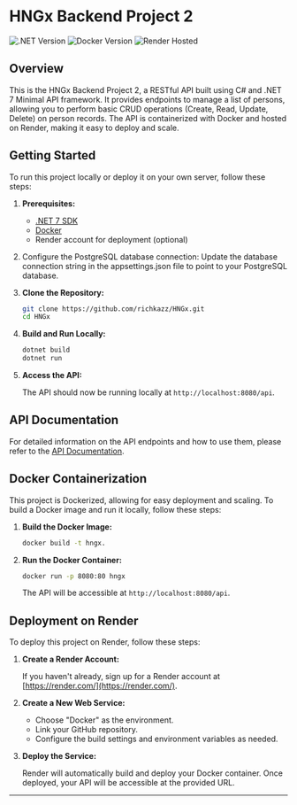 # HNGx Backend Project 2

![.NET Version](https://img.shields.io/badge/.NET-7-blueviolet)
![Docker Version](https://img.shields.io/badge/Docker-latest-brightgreen)
![Render Hosted](https://img.shields.io/badge/Hosted%20on-Render-008BDC)

## Overview

This is the HNGx Backend Project 2, a RESTful API built using C# and .NET 7 Minimal API framework. It provides endpoints to manage a list of persons, allowing you to perform basic CRUD operations (Create, Read, Update, Delete) on person records. The API is containerized with Docker and hosted on Render, making it easy to deploy and scale.

## Getting Started

To run this project locally or deploy it on your own server, follow these steps:

1. **Prerequisites:**

   - [.NET 7 SDK](https://dotnet.microsoft.com/download/dotnet/7.0)
   - [Docker](https://www.docker.com/get-started)
   - Render account for deployment (optional)
2. Configure the PostgreSQL database connection:
   Update the database connection string in the appsettings.json file to point to your PostgreSQL database.
3. **Clone the Repository:**

   ```bash
   git clone https://github.com/richkazz/HNGx.git
   cd HNGx
   ```

4. **Build and Run Locally:**

   ```bash
   dotnet build
   dotnet run
   ```

5. **Access the API:**

   The API should now be running locally at `http://localhost:8080/api`.

## API Documentation

For detailed information on the API endpoints and how to use them, please refer to the [API Documentation](DOCUMENTATION.md).

## Docker Containerization

This project is Dockerized, allowing for easy deployment and scaling. To build a Docker image and run it locally, follow these steps:

1. **Build the Docker Image:**

   ```bash
   docker build -t hngx.
   ```

2. **Run the Docker Container:**

   ```bash
   docker run -p 8080:80 hngx
   ```

   The API will be accessible at `http://localhost:8080/api`.

## Deployment on Render

To deploy this project on Render, follow these steps:

1. **Create a Render Account:**

   If you haven't already, sign up for a Render account at [https://render.com/](https://render.com/).

2. **Create a New Web Service:**

   - Choose "Docker" as the environment.
   - Link your GitHub repository.
   - Configure the build settings and environment variables as needed.

3. **Deploy the Service:**

   Render will automatically build and deploy your Docker container. Once deployed, your API will be accessible at the provided URL.
---
